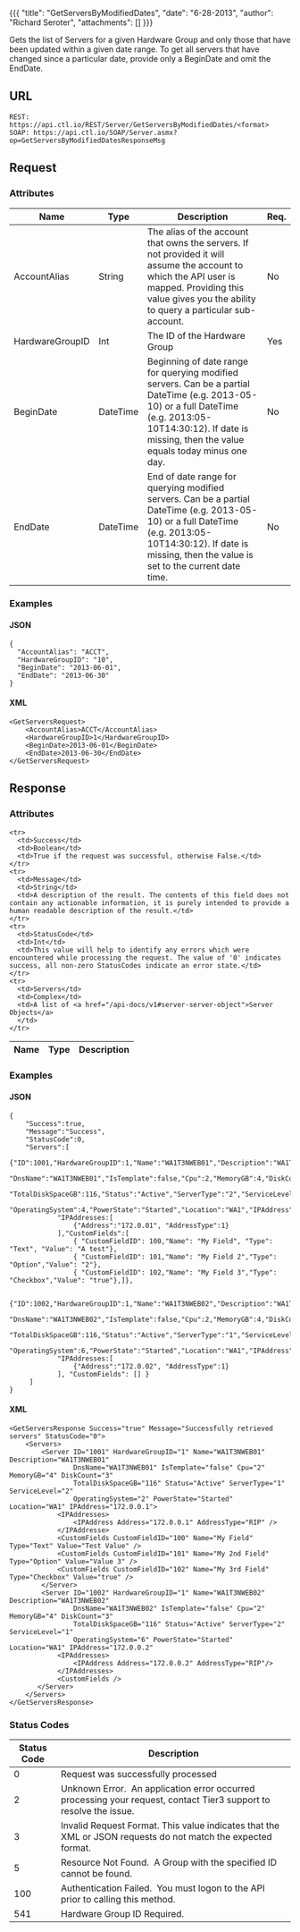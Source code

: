 {{{
  "title": "GetServersByModifiedDates",
  "date": "6-28-2013",
  "author": "Richard Seroter",
  "attachments": []
}}}

Gets the list of Servers for a given Hardware Group and only those that have been updated within a given date range. To get all servers that have changed since a particular date, provide only a BeginDate and omit the EndDate.

## URL

    REST: https://api.ctl.io/REST/Server/GetServersByModifiedDates/<format>
    SOAP: https://api.ctl.io/SOAP/Server.asmx?op=GetServersByModifiedDatesResponseMsg

## Request
### Attributes
<table>
  <thead>
    <tr>
      <th>Name
      </th>
      <th>Type
      </th>
      <th>Description
      </th>
      <th>Req.
      </th>
    </tr>
  </thead>
  <tbody>
    <tr>
      <td>AccountAlias</td>
      <td>String</td>
      <td>The alias of the account that owns the servers. If not provided it will assume the account to which the API user is mapped. Providing this value gives you the ability to query a particular sub-account.</td>
      <td>No</td>
    </tr>
    <tr>
      <td>HardwareGroupID</td>
      <td>Int</td>
      <td>The ID of the Hardware Group</td>
      <td>Yes</td>
    </tr>
    <tr>
      <td>BeginDate</td>
      <td>DateTime</td>
      <td>Beginning of date range for querying modified servers. Can be a partial DateTime (e.g. 2013-05-10) or a full DateTime (e.g. 2013:05-10T14:30:12). If date is missing, then the value equals today minus one day.</td>
      <td>No</td>
    </tr>
    <tr>
      <td>EndDate</td>
      <td>DateTime</td>
      <td>End of date range for querying modified servers. Can be a partial DateTime (e.g. 2013-05-10) or a full DateTime (e.g. 2013:05-10T14:30:12). If date is missing, then the value is set to the current date time.&nbsp;</td>
      <td>No</td>
    </tr>
  </tbody>
</table>

### Examples

#### JSON

    {
      "AccountAlias": "ACCT",
      "HardwareGroupID": "10",
      "BeginDate": "2013-06-01",
      "EndDate": "2013-06-30"
    }

#### XML

    <GetServersRequest>
        <AccountAlias>ACCT</AccountAlias>
        <HardwareGroupID>1</HardwareGroupID>
        <BeginDate>2013-06-01</BeginDate>
        <EndDate>2013-06-30</EndDate>
    </GetServersRequest>

## Response

### Attributes

<table>
  <thead>
    <tr>
      <th>Name
      </th>
      <th>Type
      </th>
      <th>Description
      </th>
    </tr>
  </thead>
  <tbody>
    
    <tr>
      <td>Success</td>
      <td>Boolean</td>
      <td>True if the request was successful, otherwise False.</td>
    </tr>
    <tr>
      <td>Message</td>
      <td>String</td>
      <td>A description of the result. The contents of this field does not contain any actionable information, it is purely intended to provide a human readable description of the result.</td>
    </tr>
    <tr>
      <td>StatusCode</td>
      <td>Int</td>
      <td>This value will help to identify any errors which were encountered while processing the request. The value of '0' indicates success, all non-zero StatusCodes indicate an error state.</td>
    </tr>
    <tr>
      <td>Servers</td>
      <td>Complex</td>
      <td>A list of <a href="/api-docs/v1#server-server-object">Server Objects</a>
      </td>
    </tr>
  </tbody>
</table>

### Examples

#### JSON

    {
        "Success":true,
        "Message":"Success",
        "StatusCode":0,
        "Servers":[
            {"ID":1001,"HardwareGroupID":1,"Name":"WA1T3NWEB01","Description":"WA1T3NWEB01",
                "DnsName":"WA1T3NWEB01","IsTemplate":false,"Cpu":2,"MemoryGB":4,"DiskCount":3,
                "TotalDiskSpaceGB":116,"Status":"Active","ServerType":"2","ServiceLevel":"1",
                "OperatingSystem":4,"PowerState":"Started","Location":"WA1","IPAddress":"172.0.0.1"
                "IPAddresses:[
                    {"Address":"172.0.01", "AddressType":1}
                ],"CustomFields":[
                    { "CustomFieldID": 100,"Name": "My Field", "Type": "Text", "Value": "A test"},
                    { "CustomFieldID": 101,"Name": "My Field 2","Type": "Option","Value": "2"},
                    { "CustomFieldID": 102,"Name": "My Field 3","Type": "Checkbox","Value": "true"},]},

            {"ID":1002,"HardwareGroupID":1,"Name":"WA1T3NWEB02","Description":"WA1T3NWEB02",
                "DnsName":"WA1T3NWEB02","IsTemplate":false,"Cpu":2,"MemoryGB":4,"DiskCount":3,
                "TotalDiskSpaceGB":116,"Status":"Active","ServerType":"1","ServiceLevel":"2",
                "OperatingSystem":6,"PowerState":"Started","Location":"WA1","IPAddress":"172.0.0.2"
                "IPAddresses:[
                    {"Address":"172.0.02", "AddressType":1}
                ], "CustomFields": [] }
         ]
    }

#### XML

    <GetServersResponse Success="true" Message="Successfully retrieved servers" StatusCode="0">
        <Servers>
            <Server ID="1001" HardwareGroupID="1" Name="WA1T3NWEB01" Description="WA1T3NWEB01" 
                    DnsName="WA1T3NWEB01" IsTemplate="false" Cpu="2" MemoryGB="4" DiskCount="3" 
                    TotalDiskSpaceGB="116" Status="Active" ServerType="1" ServiceLevel="2" 
                    OperatingSystem="2" PowerState="Started" Location="WA1" IPAddress="172.0.0.1">
                <IPAddresses>
                    <IPAddress Address="172.0.0.1" AddressType="RIP" />
                </IPAddresse>
                <CustomFields CustomFieldID="100" Name="My Field" Type="Text" Value="Test Value" />
                <CustomFields CustomFieldID="101" Name="My 2nd Field" Type="Option" Value="Value 3" />
                <CustomFields CustomFieldID="102" Name="My 3rd Field" Type="Checkbox" Value="true" />
            </Server>
            <Server ID="1002" HardwareGroupID="1" Name="WA1T3NWEB02" Description="WA1T3NWEB02" 
                    DnsName="WA1T3NWEB02" IsTemplate="false" Cpu="2" MemoryGB="4" DiskCount="3" 
                    TotalDiskSpaceGB="116" Status="Active" ServerType="2" ServiceLevel="1" 
                    OperatingSystem="6" PowerState="Started" Location="WA1" IPAddress="172.0.0.2"
                <IPAddresses>
                    <IPAddress Address="172.0.0.2" AddressType="RIP"/>
                </IPAddresses>
                <CustomFields />
           </Server>
        </Servers> 
    </GetServersResponse>

### Status Codes

<table>
  <thead>
    <tr>
      <th>Status Code
      </th>
      <th>Description
      </th>
    </tr>
  </thead>
  <tbody>
    <tr>
      <td>0</td>
      <td>Request was successfully processed</td>
    </tr>
    <tr>
      <td>2</td>
      <td>Unknown Error. &nbsp;An application error occurred processing your request, contact Tier3 support to resolve the issue.</td>
    </tr>
    <tr>
      <td>3</td>
      <td>Invalid Request Format. This value indicates that the XML or JSON requests do not match the expected format.</td>
    </tr>
    <tr>
      <td>5</td>
      <td>Resource Not Found. &nbsp;A Group with the specified ID cannot be found.</td>
    </tr>
    <tr>
      <td>100</td>
      <td>Authentication Failed. &nbsp;You must logon to the API prior to calling this method.</td>
    </tr>
    <tr>
      <td>541</td>
      <td>Hardware Group ID Required.&nbsp;</td>
    </tr>
  </tbody>
</table>